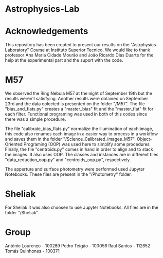 # Astrophysics-Lab


# Acknowledgements
This repository has been created to present our results on the "Astrphysics Laboratory" 
Course at Instituto Superior Tecnico. We would like to thank professor Ana Maria Cidade Mourão
and João Ricardo Dias Duarte for the help at the experimental part and the suport with the code.

# M57

We observed the Ring Nebula M57 at the night of September 19th but the results weren't satisfying. Another results were obtained on September 23rd and the data colected is presented on the folder "/M57". The file "bias_and_flats.py" creates a "master_bias" fit and the "master_flat" fit for each filter. Functional programing was used in both of this codes since there was a simple procedure.

The file "calibrate_bias_flats.py" normalize the illumination of each image, this code also renames each image in a easier way to process in a workflow and saves them in the folder "/Science_Calibrated_Images_M57". Object-Oriented Programing (OOP) was used here to simplify some procedures. Finally, the file "centroids.py" comes in hand in order to align and to stack the images. It also uses OOP. The classes and instances are in different files "data_reduction_oop.py" and "centroids_oop.py", respectively.

The apperture and surface photometry were performed used Jupyter Notebooks. These files are present in the "/Photometry" folder.


# Sheliak

For Sheliak it was also choosen to use Jupyter Notebooks. All files are in the folder "/Sheliak".

# Group

António Lourenço    - 100289
Pedro Teigão        - 100056
Raul Santos         - 112652
Tomás Quinhones     - 100371